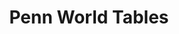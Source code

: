 ---
layout: default
citation: Feenstra, Robert C., Robert Inklaar and Marcel P. Timmer (2015), "The Next
  Generation of the Penn World Table" American Economic Review, 105(10), 3150-3182,
  available for download at www.ggdc.net/pwt
contributors: Robert C. Feenstra, Robert Inklaar, Marcel P. Timmer
cost: None
description: PWT version 10.0 is a database with information on relative levels of
  income, output, input and productivity, covering 183 countries between 1950 and
  2019. Access to the data is provided in Excel, Stata and online formats.
documentation: https://www.rug.nl/ggdc/docs/pwt100-user-guide-to-data-files.pdf
doi: https://doi.org/10.15141/S50T0R
last_edit: Sat, 30 Jul 2022 10:40:30 GMT
location: https://www.rug.nl/ggdc/productivity/pwt/?lang=en
maintained_by: Contact pwt@rug.nl
record_creation_timestamp: 11/22/2020 17:20:46
slug: /pwt
tags:
- geograpy
- GDP
- productivity
terms_of_use: CC 4.0
timeframe: 1950-2017
title: Penn World Tables
uuid: 00c6f78f-f689-4d50-a965-812bfd528477
---